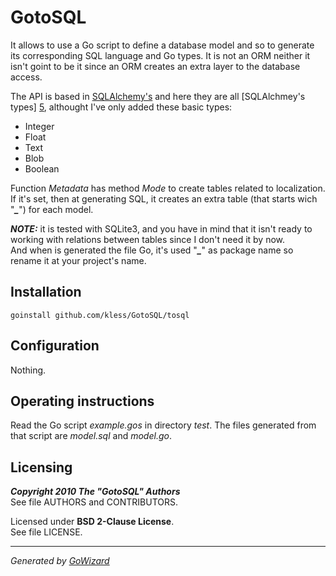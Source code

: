 GotoSQL
=======

It allows to use a Go script to define a database model and so to generate its
corresponding SQL language and Go types. It is not an ORM neither it isn't
goint to be it since an ORM creates an extra layer to the database access.

The API is based in [SQLAlchemy's][4] and here they are all [SQLAlchmey's types]
[5], althought I've only added these basic types:

+ Integer
+ Float
+ Text
+ Blob
+ Boolean

Function *Metadata* has method *Mode* to create tables related to localization.
If it's set, then at generating SQL, it creates an extra table (that starts wich
"***_***") for each model.

***NOTE:*** it is tested with SQLite3, and you have in mind that it isn't ready
to working with relations between tables since I don't need it by now.  
And when is generated the file Go, it's used "***_***" as package name so rename
it at your project's name.


[4]: http://www.sqlalchemy.org/
[5]: http://www.sqlalchemy.org/docs/core/types.html


## Installation

	goinstall github.com/kless/GotoSQL/tosql


## Configuration

Nothing.


## Operating instructions

Read the Go script *example.gos* in directory *test*. The files generated from
that script are *model.sql* and *model.go*.


## Licensing

***Copyright 2010  The "GotoSQL" Authors***  
See file AUTHORS and CONTRIBUTORS.

Licensed under **BSD 2-Clause License**.  
See file LICENSE.


* * *
*Generated by [GoWizard](https://github.com/kless/GoWizard)*

